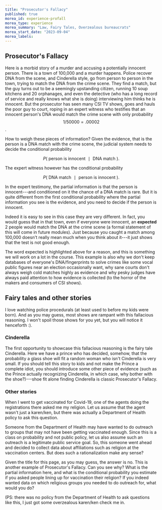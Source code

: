 ```yaml
---
title: "Prosecutor's Fallacy"
published: true
morea_id: experience-profall
morea_type: experience
morea_summary: "Law, Fairy Tales, Overzealous bureaucrats"
morea_start_date: "2023-09-04"
morea_labels:
---
```


## Prosecutor's Fallacy

Here is a morbid story of a murder and accusing a potentially innocent
person. There is a town of 100,000 and a murder happens. Police
recover DNA from the scene, and Cinderella style, go from person to
person in the town, trying to match the DNA from the crime scene. They
find a match, but the guy turns out to be a seemingly upstanding
citizen, running 10 soup kitchens and 20 orphanages, and even the
detective (who has a long record of service and really knows what she
is doing) interviewing him thinks he is innocent. But the prosecutor
has seen many CSI TV shows, goes and hauls the poor guy to court,
roping in an expert witness who testifies that an innocent person's
DNA would match the crime scene with only probability
$$1/50000=.00002$$.

How to weigh these pieces of information?
Given the evidence, that is the person is a DNA match with the crime
scene, the judicial system needs to decide the conditional probability

$$ P(\textrm{ person is innocent } ∣ \textrm{ DNA match } ). $$

The expert witness however has the conditional probability

$$P( \textrm{ DNA match } ∣\textrm{ person is innocent } ). $$

In the expert testimony, the partial information is that the
person is innocent---and conditioned on it the chance of a DNA match
is rare. But it is quite different from the first conditional
probability where the partial information you see is the evidence, and
you need to decide if the person is innocent.

Indeed it is easy to see in this case they are very different. In
fact, you would guess that in that town, even if everyone were
innocent, an **expected** 2 people would match the DNA at the crime
scene (a formal statement of this will come in future modules). Just
because you caught a match among 100,000 doesn't really mean much when
you think about it---it just shows that the test is not good enough.

The word expected is highlighted above for a reason, and this is
something we will work on a lot in the course. This example is also
why we don't keep databases of everyone's DNA/fingerprints to solve
crimes like some vocal public figures near an election occasionally
want, why sane courts don't always weigh cold matches highly as evidence
and why pesky judges have always paid attention to how evidence is
collected (to the horror of the makers and consumers of CSI shows).

## Fairy tales and other stories

I love watching police procedurals (at least used to before my kids
were born). And as you may
guess, most shows are rampant with this fallacious reasoning. I won't
spoil those shows for you yet, but you will notice it henceforth :).

### Cinderella

The first opportunity to showcase this fallacious reasoning is the
fairy tale Cinderella. Here we have a prince who has decided, somehow,
that the probability a glass shoe will fit a random woman who isn't
Cinderella is very small. If you should tell this story to kids and
not make the Prince a complete idiot, you should introduce some other
piece of evidence (such as the Prince actually recognizing Cinderella,
in which case, why bother with the shoe?)---shoe fit alone finding
Cinderella is classic Prosecutor's Fallacy.

### Other stories


When I went to get vaccinated for Covid-19, one of the agents doing
the registrations there asked me my religion. Let us assume that the
agent wasn't just a karen/ken, but there was actually a Department of
Health policy to ask this question.

Someone from the Department of Health may have wanted to do outreach
to groups that may not have been getting vaccinated enough. Since this
is a class on probability and not public policy, let us also assume
such an outreach is a legitimate public service goal.  So, this
someone went ahead and decided to collect data about affiliations such
as religion at the vaccination centers. But does such a
rationalization make any sense?

Given the title for this page, as you may guess, the answer is
no. This is another example of Prosecutor's Fallacy. Can you see why?
What is the partial information here, and what is the conditional
probability you estimate if you asked people lining up for vaccination
their religion? If you indeed wanted data on which religious groups
you needed to do outreach for, what would you do?  
  
(PS: there was no policy from the Department of Health to ask questions
like this, I just got some overzealous karen/ken check me in.
